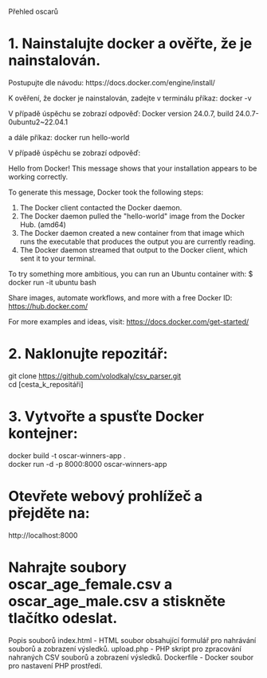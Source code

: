 Přehled oscarů

<h1>1. Nainstalujte docker a ověřte, že je nainstalován.</h1>
Postupujte dle návodu:
https://docs.docker.com/engine/install/

K ověření, že docker je nainstalován, zadejte v terminálu příkaz:
docker -v

V případě úspěchu se zobrazí odpověď:
Docker version 24.0.7, build 24.0.7-0ubuntu2~22.04.1

a dále příkaz:
docker run hello-world

V případě úspěchu se zobrazí odpověď:

Hello from Docker!
This message shows that your installation appears to be working correctly.

To generate this message, Docker took the following steps:
 1. The Docker client contacted the Docker daemon.
 2. The Docker daemon pulled the "hello-world" image from the Docker Hub.
    (amd64)
 3. The Docker daemon created a new container from that image which runs the
    executable that produces the output you are currently reading.
 4. The Docker daemon streamed that output to the Docker client, which sent it
    to your terminal.

To try something more ambitious, you can run an Ubuntu container with:
 $ docker run -it ubuntu bash

Share images, automate workflows, and more with a free Docker ID:
 https://hub.docker.com/

For more examples and ideas, visit:
 https://docs.docker.com/get-started/



<h1>2. Naklonujte repozitář:</h1>

git clone https://github.com/volodkaly/csv_parser.git  <br>
cd [cesta_k_repositáři]

<h1>3. Vytvořte a spusťte Docker kontejner:</h1>

docker build -t oscar-winners-app . <br>
docker run -d -p 8000:8000 oscar-winners-app

<h1>Otevřete webový prohlížeč a přejděte na:</h1>

http://localhost:8000


<h1>Nahrajte soubory oscar_age_female.csv a oscar_age_male.csv a stiskněte tlačítko odeslat.</h1>

Popis souborů
index.html - HTML soubor obsahující formulář pro nahrávání souborů a zobrazení výsledků.
upload.php - PHP skript pro zpracování nahraných CSV souborů a zobrazení výsledků.
Dockerfile - Docker soubor pro nastavení PHP prostředí.

